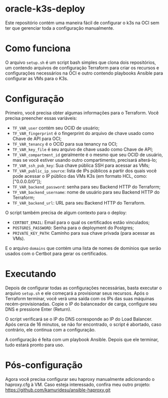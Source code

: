 # oracle-k3s-deploy

Este repositório contém uma maneira fácil de configurar o k3s na OCI sem ter que gerenciar toda a configuração manualmente.

# Como funciona

O arquivo `setup.sh` é um script bash simples que clona dois repositórios, um contendo arquivos de configuração Terraform para criar os recursos e configurações necessários na OCI e outro contendo playbooks Ansible para configurar as VMs para o K3s.

# Configuração

Primeiro, você precisa obter algumas informações para o Terraform. Você precisa preencher essas variáveis:
- `TF_VAR_user` contém seu OCID de usuário;
- `TF_VAR_fingerprint` é o fingerprint do arquivo de chave usado como Chave de API para OCI;
- `TF_VAR_tenancy` é o OCID para sua tenancy na OCI;
- `TF_VAR_key_file` é seu arquivo de chave usado como Chave de API;
- `TF_VAR_compartment_id` geralmente é o mesmo que seu OCID de usuário, mas se você estiver usando outro compartimento, precisará alterá-lo;
- `TF_VAR_ssh_pub_key`: Sua chave pública SSH para acessar as VMs;
- `TF_VAR_public_ip_source`: lista de IPs públicos a partir dos quais você pode acessar o IP público das VMs K3s (em formato HCL, como: ["0.0.0.0/0"]);
- `TF_VAR_backend_password`: senha para seu Backend HTTP do Terraform;
- `TF_VAR_backend_username`: nome de usuário para seu Backend HTTP do Terraform;
- `TF_VAR_backend_url`: URL para seu Backend HTTP do Terraform.

O script também precisa de algum contexto para o deploy:

- `CERTBOT_EMAIL`: Email para o qual os certificados estão vinculados;
- `POSTGRES_PASSWORD`: Senha para o deployment do Postgres;
- `PRIVATE_KEY_PATH`: Caminho para sua chave privada (para acessar as VMs).

E o arquivo `domains` que contém uma lista de nomes de domínios que serão usados com o Certbot para gerar os certificados.

# Executando

Depois de configurar todas as configurações necessárias, basta executar o arquivo `setup.sh` e ele começará a provisionar seus recursos. Após o Terraform terminar, você verá uma saída com os IPs das suas máquinas recém-provisionadas. Copie o IP do balanceador de carga, configure seu DNS e pressione Enter (Return).

O script verificará se o IP do DNS corresponde ao IP do Load Balancer. Após cerca de 16 minutos, se não for encontrado, o script é abortado, caso contrário, ele continua com a configuração.

A configuração é feita com um playbook Ansible. Depois que ele terminar, tudo estará pronto para uso.

# Pós-configuração

Agora você precisa configurar seu haproxy manualmente adicionando o haproxy.cfg à VM. Caso esteja interessado, confira meu outro projeto: https://github.com/kamuridesu/ansible-haproxy.git

